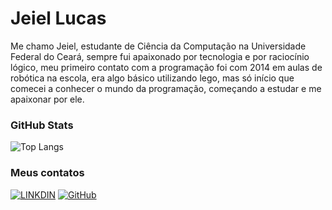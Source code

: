 
# Jeiel Lucas

Me chamo Jeiel, estudante de Ciência da Computação na Universidade Federal do Ceará, sempre fui apaixonado por tecnologia e por raciocínio lógico, meu primeiro contato com a programação foi com 2014 em aulas de robótica na escola, era algo básico utilizando lego, mas só início que comecei a conhecer o mundo da programação, começando a estudar e me apaixonar por ele.
### GitHub Stats

![Top Langs](https://github-readme-stats-git-masterrstaa-rickstaa.vercel.app/api/top-langs/?username=JeielLucas&bg_color=000&border_color=30A3DC&title_color=E94D5F&text_color=FFF)

### Meus contatos
[![LINKDIN](https://img.shields.io/badge/Linkdin-black)](https://www.linkedin.com/in/jeiel-lucas-329799236/)
[![GitHub](https://img.shields.io/badge/GitHub-black)](https://github.com/JeielLucas)

